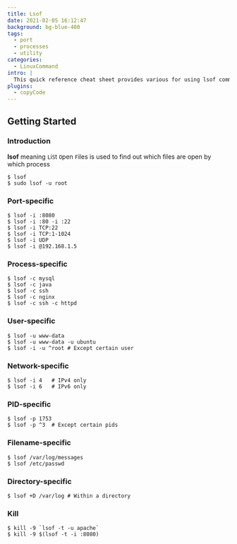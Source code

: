```yaml
---
title: Lsof
date: 2021-02-05 16:12:47
background: bg-blue-400
tags:
  - port
  - processes
  - utility
categories:
  - LinuxCommand
intro: |
  This quick reference cheat sheet provides various for using lsof command.
plugins:
  - copyCode
---
```


## Getting Started

### Introduction

**lsof** meaning `L`i`S`t `O`pen `F`iles is used to find out which files are open by which process

```shell script
$ lsof
$ sudo lsof -u root
```

### Port-specific

```shell script
$ lsof -i :8080
$ lsof -i :80 -i :22
$ lsof -i TCP:22
$ lsof -i TCP:1-1024
$ lsof -i UDP
$ lsof -i @192.168.1.5
```

### Process-specific

```shell script
$ lsof -c mysql
$ lsof -c java
$ lsof -c ssh
$ lsof -c nginx
$ lsof -c ssh -c httpd
```

### User-specific

```shell script
$ lsof -u www-data
$ lsof -u www-data -u ubuntu
$ lsof -i -u ^root # Except certain user
```

### Network-specific

```shell script
$ lsof -i 4   # IPv4 only
$ lsof -i 6   # IPv6 only
```

### PID-specific

```shell script
$ lsof -p 1753
$ lsof -p ^3  # Except certain pids
```

### Filename-specific

```shell script
$ lsof /var/log/messages
$ lsof /etc/passwd
```

### Directory-specific

```shell script
$ lsof +D /var/log # Within a directory
```

### Kill

```shell script
$ kill -9 `lsof -t -u apache`
$ kill -9 $(lsof -t -i :8080)
```
